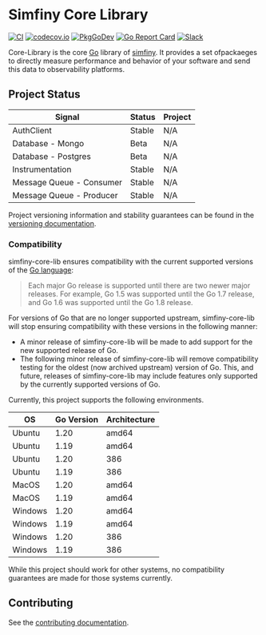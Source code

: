 # Simfiny Core Library

[![CI](https://github.com/open-telemetry/simfiny-core-lib/workflows/ci/badge.svg)](https://github.com/open-telemetry/opentelemetry-go/actions?query=workflow%3Aci+branch%3Amain)
[![codecov.io](https://codecov.io/gh/open-telemetry/opentelemetry-go/coverage.svg?branch=main)](https://app.codecov.io/gh/open-telemetry/opentelemetry-go?branch=main)
[![PkgGoDev](https://pkg.go.dev/badge/go.opentelemetry.io/otel)](https://pkg.go.dev/go.opentelemetry.io/otel)
[![Go Report Card](https://goreportcard.com/badge/go.opentelemetry.io/otel)](https://goreportcard.com/report/go.opentelemetry.io/otel)
[![Slack](https://img.shields.io/badge/slack-@cncf/otel--go-brightgreen.svg?logo=slack)](https://cloud-native.slack.com/archives/C01NPAXACKT)

Core-Library is the core [Go](https://golang.org/) library of [simfiny](https://www.simfiny.app/login/).
It provides a set ofpackaeges to directly measure performance and behavior of your software and send this data to observability platforms.

## Project Status

| Signal  | Status     | Project |
| ------- | ---------- | ------- |
| AuthClient  | Stable     | N/A     |
| Database - Mongo | Beta       | N/A     |
| Database - Postgres | Beta       | N/A     |
| Instrumentation    | Stable | N/A     |
| Message Queue - Consumer    | Stable | N/A     |
| Message Queue - Producer    | Stable | N/A     |


Project versioning information and stability guarantees can be found in the
[versioning documentation](./VERSIONING.md).

### Compatibility

simfiny-core-lib ensures compatibility with the current supported versions of
the [Go language](https://golang.org/doc/devel/release#policy):

> Each major Go release is supported until there are two newer major releases.
> For example, Go 1.5 was supported until the Go 1.7 release, and Go 1.6 was supported until the Go 1.8 release.

For versions of Go that are no longer supported upstream, simfiny-core-lib will
stop ensuring compatibility with these versions in the following manner:

- A minor release of simfiny-core-lib will be made to add support for the new
  supported release of Go.
- The following minor release of simfiny-core-lib will remove compatibility
  testing for the oldest (now archived upstream) version of Go. This, and
  future, releases of simfiny-core-lib may include features only supported by
  the currently supported versions of Go.

Currently, this project supports the following environments.

| OS      | Go Version | Architecture |
| ------- | ---------- | ------------ |
| Ubuntu  | 1.20       | amd64        |
| Ubuntu  | 1.19       | amd64        |
| Ubuntu  | 1.20       | 386          |
| Ubuntu  | 1.19       | 386          |
| MacOS   | 1.20       | amd64        |
| MacOS   | 1.19       | amd64        |
| Windows | 1.20       | amd64        |
| Windows | 1.19       | amd64        |
| Windows | 1.20       | 386          |
| Windows | 1.19       | 386          |

While this project should work for other systems, no compatibility guarantees
are made for those systems currently.

## Contributing

See the [contributing documentation](CONTRIBUTING.md).
